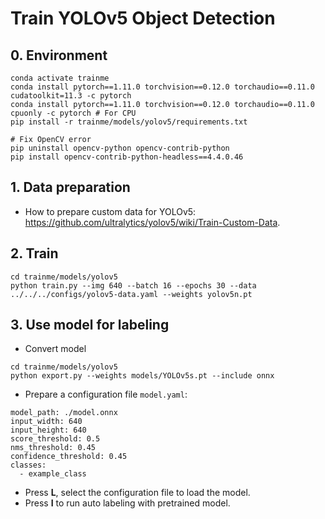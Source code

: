 # Train YOLOv5 Object Detection

## 0. Environment

```shell
conda activate trainme
conda install pytorch==1.11.0 torchvision==0.12.0 torchaudio==0.11.0 cudatoolkit=11.3 -c pytorch
conda install pytorch==1.11.0 torchvision==0.12.0 torchaudio==0.11.0 cpuonly -c pytorch # For CPU
pip install -r trainme/models/yolov5/requirements.txt

# Fix OpenCV error
pip uninstall opencv-python opencv-contrib-python
pip install opencv-contrib-python-headless==4.4.0.46
```

## 1. Data preparation

- How to prepare custom data for YOLOv5: <https://github.com/ultralytics/yolov5/wiki/Train-Custom-Data>.


## 2. Train


```shell
cd trainme/models/yolov5
python train.py --img 640 --batch 16 --epochs 30 --data ../../../configs/yolov5-data.yaml --weights yolov5n.pt
```

## 3. Use model for labeling

- Convert model


```shell
cd trainme/models/yolov5
python export.py --weights models/YOLOv5s.pt --include onnx
```

- Prepare a configuration file `model.yaml`:

```
model_path: ./model.onnx
input_width: 640
input_height: 640
score_threshold: 0.5
nms_threshold: 0.45
confidence_threshold: 0.45
classes:
  - example_class
```

- Press **L**, select the configuration file to load the model.
- Press **I** to run auto labeling with pretrained model.